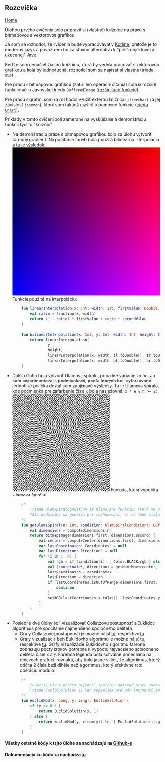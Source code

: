 ## Rozcvička
[Home](../)

Úlohou prvého cvičenia bolo pripraviť si (vlastné) knižnice na prácu s bitmapovou a vektorovou grafikou.

Ja som sa rozhodol, že cvičenia bude vypracovávať v [Kotline](https://www.kotlinlang.org), pretože je to moderný jazyk a považujem ho za sľubnú alternatívu k "príliš objektovej a ukecanej" Jave.

Keďže som nenašiel žiadnu knižnicu, ktorá by vedela pracovať s vektorovou grafikou a bola by jednoduchá, rozhodol som sa napísať si vlastnú ([trieda `SVG`](../javadoc/iv122/com.github.mseleng.iv122.util/-s-v-g)).

Pre prácu s bitmapovou grafikou (zatial len operácie čítania) som si rozšíril funkcionalitu Javovskej triedy `BufferedImage` ([rozširujúce funkcie](../javadoc/iv122/com.github.mseleng.iv122.util/java.awt.image.-buffered-image)).

Pre prácu s grafmi som sa rozhodol využiť externú knižnicu `jfreechart` (a jej závislosť `jcommon`), ktorú som taktiež rozšíril o pomocné funkcie ([trieda `Chart`](../javadoc/iv122/com.github.mseleng.iv122.util/-chart)).

Príklady v tomto cvičení boli zamerané na vyskúšanie a demonštráciu funkcií týchto "knižníc"

* Na demonštráciu práce s bitmapovou grafikou bolo za úlohu vytvoriť farebný gradient. Na počítanie farieb bola použitá bilineárna interpolácia a tu je výsledok: 
    ![Gradient](../iv122_outputs/assignment1/gradient.png)
    Funkcie použité na interpoláciu:
    ```kotlin
        fun linearInterpolation(x: Int, width: Int, firstValue: Double, secondValue: Double): Double {
            val ratio = fraction(x, width)
            return (1 - ratio) * firstValue + ratio * secondValue
        }
      
        fun bilinearInterpolation(x: Int, y: Int, width: Int, height: Int, tl: Int, tr: Int, bl: Int, br: Int): Double {
            return linearInterpolation(
                    y,
                    height,
                    linearInterpolation(x, width, tl.toDouble(), tr.toDouble()),
                    linearInterpolation(x, width, bl.toDouble(), br.toDouble()))
        }
    ```
* Ďalšia úloha bola vytvoriť Ulamovu špirálu, prípadne variácie an ňu. Ja som experimentoval s podmienkami, podľa ktorých boli vyfarbované jednotlivé políčka dostal som zaujímavé výsledky. Tu je Ulamova špirála, kde podmienka pre zafarbenie čísla `x` bola nasledovná: `x * e % π >= 2`:
    ![Ulam](../iv122_outputs/assignment1/ulamsSpiral-[*EmodPI>=2].png)
    Funkcia, ktorá vypočíta Ulamovu špirálu:
    ```kotlin
        /*
            Trieda UlamSpiralCondition je alias pre funkciu, ktorá ma parameter celé číslo a vracia boolean.
            Táto podmienka sa používa pri rozhodovaní, či sa dané číslo zafarbí alebo nie
        */
        fun getUlamsSpiral(n: Int, condition: UlamSpiralCondition): BufferedImage {
            val dimensions = computeDimensions(n)
            return bitmapImage(dimensions.first, dimensions.second) {
                val center = computeCenter(dimensions.first, dimensions.second)
                var lastCoordinates: Coordinates? = null
                var lastDirection: Direction? = null
                for (i in 1..n) {
                    val rgb = if (condition(i)) { Color.BLACK.rgb } else { Color.WHITE.rgb }
                    val (coordinates, direction) = getNextMove(center, lastCoordinates, lastDirection)
                    lastCoordinates = coordinates
                    lastDirection = direction
                    if (lastCoordinates.isOutOfRange(dimensions.first, dimensions.second)) {
                        continue
                    }
                    setRGB(lastCoordinates.x.toInt(), lastCoordinates.y.toInt(), rgb)
                }
            }
        }
    ```
* Posledné dve úlohy boli vizualizovať Collatzovu postupnosť a Euklidov algoritmus pre spočítanie najmenšieho spoločného deliteľa
    - Grafy Collatzovej postupnosti je možné nájsť [tu](../iv122_outputs/assignment1/collatz.png), respektíve [tu](../iv122_outputs/assignment1/collatz-max.png)
    - Grafy vizualizácie beh Euklidovho algoritmu je možné nájsť [tu](../iv122_outputs/assignment1/euclid-[modulus].png), respektíve [tu](../iv122_outputs/assignment1/euclid-[subtraction].png).
    Grafy vizualizácie Euklidovho algoritmu farebne zobrazujú počty krokov potrebné k výpočtu najväčšieho spoločného deliteľa čísel x a y. Farebná legenda bola schválne ponechaná na obidvoch grafoch rovnaká, aby bolo jasne vidiet, že algoritmus, ktorý odčíta 2 čísla beží dlhšie než algoritmus, ktorý efektívne robí operáciu modulo.
    ```kotlin
        /* 
            funkcia, ktorá počíta najmenší spoločný deliteľ dvoch zadaných čísel pomocou operácie modulo (rem)
            Trieda EuclidSolution je len typealias pre pár (najmenší_spoločný_deliteľ, počet_krokov)
        */
        fun euclidMod(x: Long, y: Long): EuclidSolution {
            if (y == 0L) {
                return EuclidSolution(x, 1)
            } else {
                return euclidMod(y, x.rem(y)).let { EuclidSolution(it.gcd, it.steps + 1) }
            }
        }
    ```
    
#### Všetky ostatné kódy k tejto úlohe sa nachádzajú na [Github-e](https://github.com/mseleng/iv122/tree/gh-pages/src/com/github/mseleng/iv122/assignment1)
#### Dokumentácia ku kódu sa nachádza [tu](../javadoc/iv122/com.github.mseleng.iv122.assignment1)